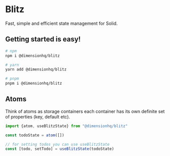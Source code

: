 # Blitz
Fast, simple and efficient state management for Solid.

## Getting started is easy!
```bash
# npm
npm i @dimensionhq/blitz

# yarn
yarn add @dimensionhq/blitz

# pnpm
pnpm i @dimensionhq/blitz
```

## Atoms
Think of atoms as storage containers each container has its own definite set of properties (key, default etc).

```js
import {atom, useBlitzState} from "@dimensionhq/blitz"

const todoState = atom([])

// for setting todos you can use useBlitzState
const [todo, setTodo] = useBlitzState(todoState)
```
